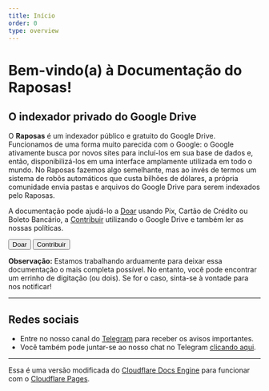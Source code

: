 ```yaml
---
title: Início
order: 0
type: overview
---
```


<ContentColumn>

# Bem-vindo(a) à Documentação do Raposas!

## O indexador privado do Google Drive

O **Raposas** é um indexador público e gratuito do Google Drive. Funcionamos de uma forma muito parecida com o Google: o Google ativamente busca por novos sites para incluí-los em sua base de dados e, então, disponibilizá-los em uma interface amplamente utilizada em todo o mundo. No Raposas fazemos algo semelhante, mas ao invés de termos um sistema de robôs automáticos que custa bilhões de dólares, a própria comunidade envia pastas e arquivos do Google Drive para serem indexados pelo Raposas.

A documentação pode ajudá-lo a [Doar](/Doar) usando Pix, Cartão de Crédito ou Boleto Bancário, a [Contribuir](/Contribuir) utilizando o Google Drive e também ler as nossas políticas.

<ButtonGroup>
  <Button type="primary" href="/Doar">Doar</Button>
  <Button type="secondary" href="/Contribuir">Contribuir</Button>
</ButtonGroup>

<Aside>

__Observação:__ Estamos trabalhando arduamente para deixar essa documentação o mais completa possível. No entanto, você pode encontrar um errinho de digitação (ou dois). Se for o caso, sinta-se à vontade para nos notificar!

</Aside>

--------------------------------

## Redes sociais

* Entre no nosso canal do [Telegram](https://telegram.raposas.net) para receber os avisos importantes.
* Você também pode juntar-se ao nosso chat no Telegram [clicando aqui](https://t.me/raposaschat).

---

Essa é uma versão modificada do [Cloudflare Docs Engine](https://developers.cloudflare.com/docs-engine/) para funcionar com o [Cloudflare Pages](https://pages.cloudflare.com/).

</ContentColumn>
